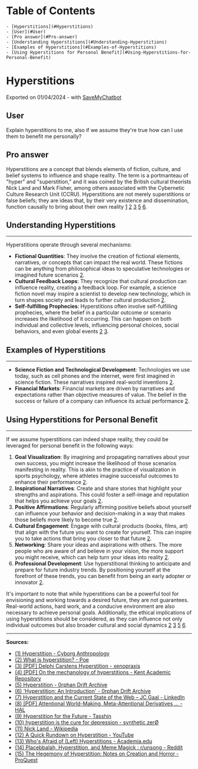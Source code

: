 # Table of Contents

    - [Hyperstitions](#Hyperstitions)
    - [User](#User)
    - [Pro answer](#Pro-answer)
    - [Understanding Hyperstitions](#Understanding-Hyperstitions)
    - [Examples of Hyperstitions](#Examples-of-Hyperstitions)
    - [Using Hyperstitions for Personal Benefit](#Using-Hyperstitions-for-Personal-Benefit)


# Hyperstitions
Exported on 01/04/2024  - with [SaveMyChatbot](https://save.hugocollin.com)

## User
Explain hyperstitions to me, also if we assume they're true how can I use them to benefit me personally?

## Pro answer
Hyperstitions are a concept that blends elements of fiction, culture, and belief systems to influence and shape reality. The term is a portmanteau of "hyper" and "superstition," and it was coined by the British cultural theorists Nick Land and Mark Fisher, among others associated with the Cybernetic Culture Research Unit (CCRU). Hyperstitions are not merely superstitions or false beliefs; they are ideas that, by their very existence and dissemination, function causally to bring about their own reality [1](http://cyborganthropology.com/Hyperstition) [2](https://poe.com/danysdragons/1512927999960117) [3](http://xenopraxis.net/readings/carstens_hyperstition.pdf) [5](https://www.orphandriftarchive.com/articles/hyperstition/) [6](https://www.orphandriftarchive.com/articles/hyperstition-an-introduction/).

## Understanding Hyperstitions
---------------------------

Hyperstitions operate through several mechanisms:

*   **Fictional Quantities**: They involve the creation of fictional elements, narratives, or concepts that can impact the real world. These fictions can be anything from philosophical ideas to speculative technologies or imagined future scenarios [2](https://poe.com/danysdragons/1512927999960117).
*   **Cultural Feedback Loops**: They recognize that cultural production can influence reality, creating a feedback loop. For example, a science fiction novel may inspire a scientist to develop new technology, which in turn shapes society and leads to further cultural production [2](https://poe.com/danysdragons/1512927999960117).
*   **Self-fulfilling Prophecies**: Hyperstitions often involve self-fulfilling prophecies, where the belief in a particular outcome or scenario increases the likelihood of it occurring. This can happen on both individual and collective levels, influencing personal choices, social behaviors, and even global events [2](https://poe.com/danysdragons/1512927999960117) [3](http://xenopraxis.net/readings/carstens_hyperstition.pdf).

## Examples of Hyperstitions
-------------------------

*   **Science Fiction and Technological Development**: Technologies we use today, such as cell phones and the internet, were first imagined in science fiction. These narratives inspired real-world inventions [2](https://poe.com/danysdragons/1512927999960117).
*   **Financial Markets**: Financial markets are driven by narratives and expectations rather than objective measures of value. The belief in the success or failure of a company can influence its actual performance [2](https://poe.com/danysdragons/1512927999960117).

## Using Hyperstitions for Personal Benefit
----------------------------------------

If we assume hyperstitions can indeed shape reality, they could be leveraged for personal benefit in the following ways:

1.  **Goal Visualization**: By imagining and propagating narratives about your own success, you might increase the likelihood of those scenarios manifesting in reality. This is akin to the practice of visualization in sports psychology, where athletes imagine successful outcomes to enhance their performance [2](https://poe.com/danysdragons/1512927999960117).
2.  **Inspirational Narratives**: Create and share stories that highlight your strengths and aspirations. This could foster a self-image and reputation that helps you achieve your goals [2](https://poe.com/danysdragons/1512927999960117).
3.  **Positive Affirmations**: Regularly affirming positive beliefs about yourself can influence your behavior and decision-making in a way that makes those beliefs more likely to become true [2](https://poe.com/danysdragons/1512927999960117).
4.  **Cultural Engagement**: Engage with cultural products (books, films, art) that align with the future you want to create for yourself. This can inspire you to take actions that bring you closer to that future [2](https://poe.com/danysdragons/1512927999960117).
5.  **Networking**: Share your ideas and aspirations with others. The more people who are aware of and believe in your vision, the more support you might receive, which can help turn your ideas into reality [2](https://poe.com/danysdragons/1512927999960117).
6.  **Professional Development**: Use hyperstitional thinking to anticipate and prepare for future industry trends. By positioning yourself at the forefront of these trends, you can benefit from being an early adopter or innovator [2](https://poe.com/danysdragons/1512927999960117).

It's important to note that while hyperstitions can be a powerful tool for envisioning and working towards a desired future, they are not guarantees. Real-world actions, hard work, and a conducive environment are also necessary to achieve personal goals. Additionally, the ethical implications of using hyperstitions should be considered, as they can influence not only individual outcomes but also broader cultural and social dynamics [2](https://poe.com/danysdragons/1512927999960117) [3](http://xenopraxis.net/readings/carstens_hyperstition.pdf) [5](https://www.orphandriftarchive.com/articles/hyperstition/) [6](https://www.orphandriftarchive.com/articles/hyperstition-an-introduction/).

---
**Sources:**
- [(1) Hyperstition - Cyborg Anthropology](http://cyborganthropology.com/Hyperstition)
- [(2) What is hyperstition? - Poe](https://poe.com/danysdragons/1512927999960117)
- [(3) \[PDF\] Delphi Carstens Hyperstition - xenopraxis](http://xenopraxis.net/readings/carstens_hyperstition.pdf)
- [(4) \[PDF\] On the mechanology of hyperstitions - Kent Academic Repository](https://kar.kent.ac.uk/94841/1/Mohammed%20-%20Storying%20against%20hope%20in%20the%20anthropocene%20-%20On%20the%20mechanology%20of%20hyperstitions.pdf)
- [(5) Hyperstition - 0rphan Drift Archive](https://www.orphandriftarchive.com/articles/hyperstition/)
- [(6) 'Hyperstition: An Introduction' - 0rphan Drift Archive](https://www.orphandriftarchive.com/articles/hyperstition-an-introduction/)
- [(7) Hyperstition and the Current State of the Web – JC Gaal - LinkedIn](https://www.linkedin.com/pulse/hyperstition-current-state-web-navigating-reality-digital-jc-gaal-spzqe)
- [(8) \[PDF\] Attentional World-Making, Meta-Attentional Derivatives ... - HAL](https://hal.science/hal-04012253/document)
- [(9) Hyperstition for the Future - Tasshin](https://tasshin.com/blog/hyperstition-for-the-future/)
- [(10) hyperstition is the cure for depression - synthetic zerØ](https://syntheticzero.net/2015/11/09/hyperstition-is-the-cure-for-depression/)
- [(11) Nick Land - Wikipedia](https://en.wikipedia.org/wiki/Nick_Land)
- [(12) A Quick Rundown on Hyperstition - YouTube](https://www.youtube-nocookie.com/embed/jcj9FFYXXMI?autoplay=1&state=1&undefined)
- [(13) Who's Afraid of (Left) Hyperstitions - Academia.edu](https://www.academia.edu/23874475/Whos_Afraid_of_Left_Hyperstitions)
- [(14) Placebbalah, Hyperstition, and Meme Magick : r/unsong - Reddit](https://www.reddit.com/r/unsong/comments/9j7r39/placebbalah_hyperstition_and_meme_magick/)
- [(15) The Hegemony of Hyperstition: Notes on Creation and Horror - ProQuest](https://www.proquest.com/openview/a38adf98536f54f87baa6e01d586a9d4/1?cbl=18750&diss=y&pq-origsite=gscholar)


